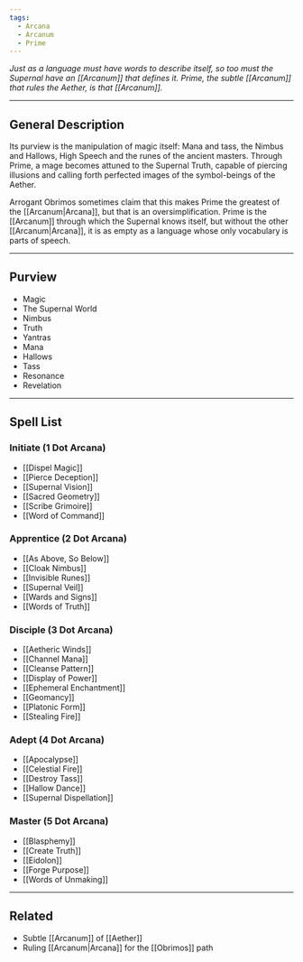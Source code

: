 ```yaml
---
tags:
  - Arcana
  - Arcanum
  - Prime
---
```


_Just as a language must have words to describe itself, so too must the Supernal have an [[Arcanum]] that defines it. Prime, the subtle [[Arcanum]] that rules the Aether, is that [[Arcanum]]._

---

## General Description

Its purview is the manipulation of magic itself: Mana and tass, the Nimbus and Hallows, High Speech and the runes of the ancient masters. Through Prime, a mage becomes attuned to the Supernal Truth, capable of piercing illusions and calling forth perfected images of the symbol-beings of the Aether.

Arrogant Obrimos sometimes claim that this makes Prime the greatest of the [[Arcanum|Arcana]], but that is an oversimplification. Prime is the [[Arcanum]] through which the Supernal knows itself, but without the other [[Arcanum|Arcana]], it is as empty as a language whose only vocabulary is parts of speech.

---

## Purview

- Magic
- The Supernal World
- Nimbus
- Truth
- Yantras
- Mana
- Hallows
- Tass
- Resonance
- Revelation

---

## Spell List

### Initiate (1 Dot Arcana)

- [[Dispel Magic]]
- [[Pierce Deception]]
- [[Supernal Vision]]
- [[Sacred Geometry]]
- [[Scribe Grimoire]]
- [[Word of Command]]

### Apprentice (2 Dot Arcana)

- [[As Above, So Below]]
- [[Cloak Nimbus]]
- [[Invisible Runes]]
- [[Supernal Veil]]
- [[Wards and Signs]]
- [[Words of Truth]]

### Disciple (3 Dot Arcana)

- [[Aetheric Winds]]
- [[Channel Mana]]
- [[Cleanse Pattern]]
- [[Display of Power]]
- [[Ephemeral Enchantment]]
- [[Geomancy]]
- [[Platonic Form]]
- [[Stealing Fire]]

### Adept (4 Dot Arcana)

- [[Apocalypse]]
- [[Celestial Fire]]
- [[Destroy Tass]]
- [[Hallow Dance]]
- [[Supernal Dispellation]]

### Master (5 Dot Arcana)

- [[Blasphemy]]
- [[Create Truth]]
- [[Eidolon]]
- [[Forge Purpose]]
- [[Words of Unmaking]]

---

## Related

- Subtle [[Arcanum]] of [[Aether]]
- Ruling [[Arcanum|Arcana]] for the [[Obrimos]] path